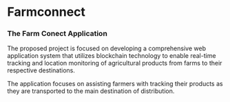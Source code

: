 # Farmconnect
<h3>The Farm Conect Application</h3>
<p>The proposed project is focused on developing a comprehensive web application system that 
utilizes blockchain technology to enable real-time tracking and location monitoring of 
agricultural products from farms to their respective destinations.<p>

<p>The application focuses on assisting farmers with tracking their products as they are transported to the main destination of distribution.<p<br>
